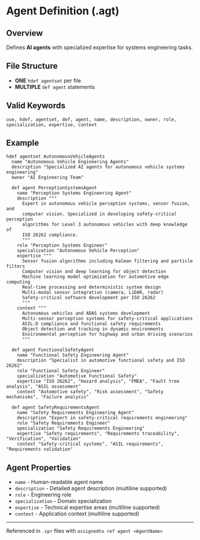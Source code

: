 # Agent Definition (.agt)

## Overview
Defines **AI agents** with specialized expertise for systems engineering tasks.

## File Structure
- **ONE** `hdef agentset` per file
- **MULTIPLE** `def agent` statements

## Valid Keywords
```
use, hdef, agentset, def, agent, name, description, owner, role, 
specialization, expertise, context
```

## Example
```sylang
hdef agentset AutonomousVehicleAgents
  name "Autonomous Vehicle Engineering Agents"
  description "Specialized AI agents for autonomous vehicle systems engineering"
  owner "AI Engineering Team"

  def agent PerceptionSystemsAgent
    name "Perception Systems Engineering Agent"
    description """
      Expert in autonomous vehicle perception systems, sensor fusion, and 
      computer vision. Specialized in developing safety-critical perception 
      algorithms for Level 3 autonomous vehicles with deep knowledge of 
      ISO 26262 compliance.
      """
    role "Perception Systems Engineer"
    specialization "Autonomous Vehicle Perception"
    expertise """
      Sensor fusion algorithms including Kalman filtering and particle filters
      Computer vision and deep learning for object detection
      Machine learning model optimization for automotive edge computing
      Real-time processing and deterministic system design
      Multi-modal sensor integration (camera, LiDAR, radar)
      Safety-critical software development per ISO 26262
      """
    context """
      Autonomous vehicles and ADAS systems development
      Multi-sensor perception systems for safety-critical applications
      ASIL-D compliance and functional safety requirements
      Object detection and tracking in dynamic environments
      Environmental perception for highway and urban driving scenarios
      """

  def agent FunctionalSafetyAgent
    name "Functional Safety Engineering Agent"
    description "Specialist in automotive functional safety and ISO 26262"
    role "Functional Safety Engineer"
    specialization "Automotive Functional Safety"
    expertise "ISO 26262", "Hazard analysis", "FMEA", "Fault tree analysis", "ASIL assessment"
    context "Automotive safety", "Risk assessment", "Safety mechanisms", "Failure analysis"

  def agent SafetyRequirementsAgent
    name "Safety Requirements Engineering Agent"
    description "Expert in safety-critical requirements engineering"
    role "Safety Requirements Engineer"
    specialization "Safety Requirements Engineering"
    expertise "Safety requirements", "Requirements traceability", "Verification", "Validation"
    context "Safety-critical systems", "ASIL requirements", "Requirements validation"
```

## Agent Properties
- `name` - Human-readable agent name
- `description` - Detailed agent description (multiline supported)
- `role` - Engineering role
- `specialization` - Domain specialization
- `expertise` - Technical expertise areas (multiline supported)
- `context` - Application context (multiline supported)

---
Referenced in `.spr` files with `assignedto ref agent <AgentName>`


